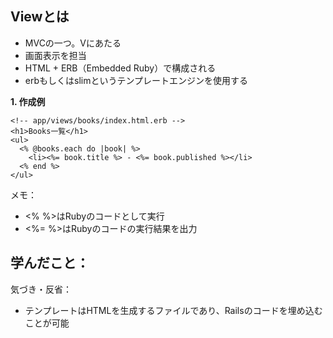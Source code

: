 ## Viewとは
- MVCの一つ。Vにあたる
- 画面表示を担当
- HTML + ERB（Embedded Ruby）で構成される
- erbもしくはslimというテンプレートエンジンを使用する

**1. 作成例**
```rubyonrails
<!-- app/views/books/index.html.erb -->
<h1>Books一覧</h1>
<ul>
  <% @books.each do |book| %>
    <li><%= book.title %> - <%= book.published %></li>
  <% end %>
</ul>
```

メモ：
- <% %>はRubyのコードとして実行
- <%= %>はRubyのコードの実行結果を出力

学んだこと：
- 

気づき・反省：
- テンプレートはHTMLを生成するファイルであり、Railsのコードを埋め込むことが可能